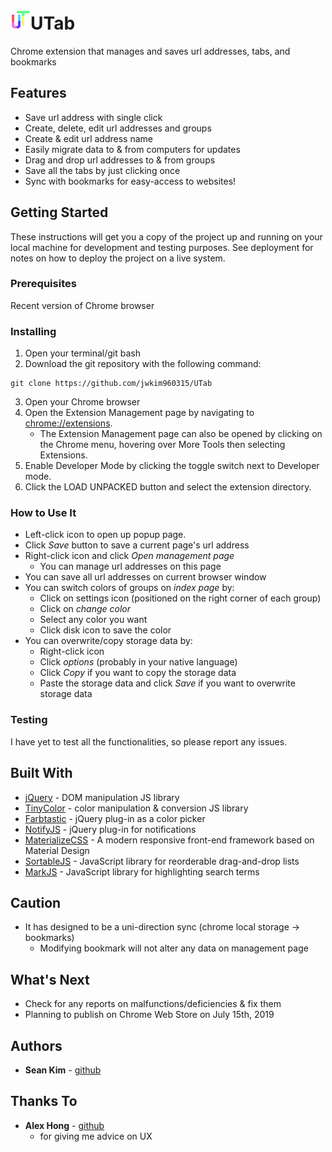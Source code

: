 # ![UTab Logo](./images/favicon-32x32(transparent).png)UTab

Chrome extension that manages and saves url addresses, tabs, and bookmarks

## Features
- Save url address with single click
- Create, delete, edit url addresses and groups
- Create & edit url address name
- Easily migrate data to & from computers for updates
- Drag and drop url addresses to & from groups
- Save all the tabs by just clicking once
- Sync with bookmarks for easy-access to websites!

## Getting Started

These instructions will get you a copy of the project up and running on your local machine for development and testing purposes. See deployment for notes on how to deploy the project on a live system.

### Prerequisites

Recent version of Chrome browser

### Installing

1. Open your terminal/git bash
2. Download the git repository with the following command:
```
git clone https://github.com/jwkim960315/UTab
```
3. Open your Chrome browser
4. Open the Extension Management page by navigating to <chrome://extensions>.
    - The Extension Management page can also be opened by clicking on the Chrome menu, hovering over More Tools then selecting Extensions.
5. Enable Developer Mode by clicking the toggle switch next to Developer mode.
6. Click the LOAD UNPACKED button and select the extension directory.

### How to Use It

* Left-click icon to open up popup page.
* Click *Save* button to save a current page's url address
* Right-click icon and click *Open management page*
    * You can manage url addresses on this page
* You can save all url addresses on current browser window
* You can switch colors of groups on *index page* by:
    * Click on settings icon (positioned on the right corner of each group)
    * Click on *change color*
    * Select any color you want
    * Click disk icon to save the color
* You can overwrite/copy storage data by:
    * Right-click icon
    * Click *options* (probably in your native language)
    * Click *Copy* if you want to copy the storage data
    * Paste the storage data and click *Save* if you want to overwrite storage data

### Testing

I have yet to test all the functionalities, so please report any issues.

## Built With

* [jQuery](https://jquery.com/) - DOM manipulation JS library
* [TinyColor](https://bgrins.github.io/TinyColor/) - color manipulation & conversion JS library
* [Farbtastic](https://acko.net/blog/farbtastic-jquery-color-picker-plug-in/) - jQuery plug-in as a color picker
* [NotifyJS](https://notifyjs.jpillora.com/) - jQuery plug-in for notifications
* [MaterializeCSS](https://materializecss.com/) - A modern responsive front-end framework based on Material Design
* [SortableJS](http://sortablejs.github.io/Sortable/) - JavaScript library for reorderable drag-and-drop lists
* [MarkJS](https://markjs.io/) - JavaScript library for highlighting search terms

## Caution

* It has designed to be a uni-direction sync (chrome local storage -> bookmarks)
    * Modifying bookmark will not alter any data on management page

## What's Next
* Check for any reports on malfunctions/deficiencies & fix them
* Planning to publish on Chrome Web Store on July 15th, 2019

## Authors

* **Sean Kim** - [github](https://github.com/jwkim960315)

## Thanks To

* **Alex Hong** - [github](https://github.com/alexhongs)
    * for giving me advice on UX

